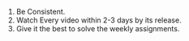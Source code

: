 
1. Be Consistent.
2. Watch Every video within 2-3 days by its release.
3. Give it the best to solve the weekly assignments.
